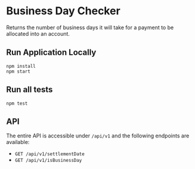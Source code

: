 # Business Day Checker
Returns the number of business days it will take for a payment to be allocated into an account.

## Run Application Locally

```
npm install
npm start
```

## Run all tests
```
npm test
```

## API

The entire API is accessible under `/api/v1` and the following endpoints are available:

- `GET /api/v1/settlementDate`
- `GET /api/v1/isBusinessDay`